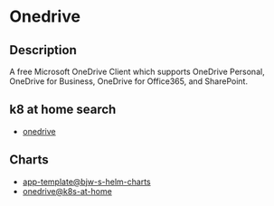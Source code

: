 # Onedrive

## Description

A free Microsoft OneDrive Client which supports OneDrive Personal, OneDrive for Business, OneDrive for Office365, and SharePoint.

## k8 at home search

- [onedrive](https://nanne.dev/k8s-at-home-search/#/onedrive)

## Charts

- [app-template@bjw-s-helm-charts](https://bjw-s.github.io/helm-charts/)
- [onedrive@k8s-at-home](https://k8s-at-home.com/charts/)
